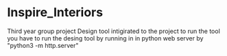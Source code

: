 # Inspire_Interiors
Third year group project
Design tool intigirated to the project to run the tool 
you have to run the desing tool by running in in python web server 
by "python3 -m http.server"
